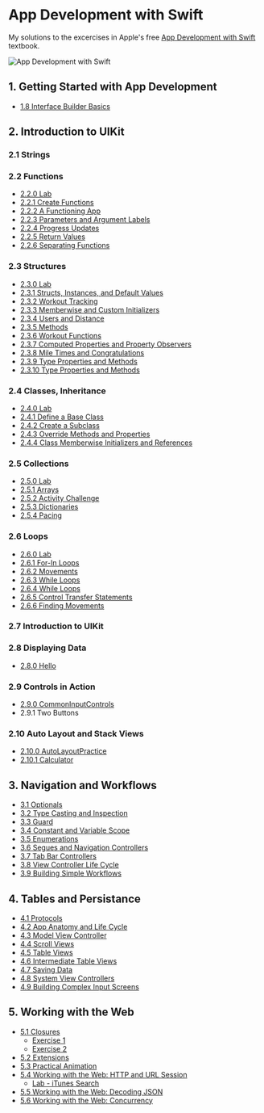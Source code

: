 # App Development with Swift

My solutions to the excercises in Apple's free [App Development with Swift](https://books.apple.com/gb/book/app-development-with-swift/id1465002990) textbook.

![App Development with Swift](https://is2-ssl.mzstatic.com/image/thumb/Publication113/v4/76/58/c7/7658c739-1bb0-4274-bd0b-0773b5c4a536/cover.jpg/268x0w.jpg)


## 1. Getting Started with App Development
- [1.8 Interface Builder Basics](https://github.com/mwesterby/swift/tree/master/Unit%201/1.8%20Interface%20Builder%20Basics)

## 2. Introduction to UIKit
### 2.1 Strings
### 2.2 Functions
- [2.2.0 Lab]()
- [2.2.1 Create Functions]()
- [2.2.2 A Functioning App]()
- [2.2.3 Parameters and Argument Labels]()
- [2.2.4 Progress Updates]()
- [2.2.5 Return Values]()
- [2.2.6 Separating Functions]()
### 2.3 Structures
- [2.3.0 Lab]()
- [2.3.1 Structs, Instances, and Default Values]()
- [2.3.2 Workout Tracking]()
- [2.3.3 Memberwise and Custom Initializers]()
- [2.3.4 Users and Distance]()
- [2.3.5 Methods]()
- [2.3.6 Workout Functions]()
- [2.3.7 Computed Properties and Property Observers]()
- [2.3.8 Mile Times and Congratulations]()
- [2.3.9 Type Properties and Methods]()
- [2.3.10 Type Properties and Methods]()
### 2.4 Classes, Inheritance
- [2.4.0 Lab]()
- [2.4.1 Define a Base Class]()
- [2.4.2 Create a Subclass]()
- [2.4.3 Override Methods and Properties]()
- [2.4.4 Class Memberwise Initializers and References]()
### 2.5 Collections
- [2.5.0 Lab]()
- [2.5.1 Arrays]()
- [2.5.2 Activity Challenge]()
- [2.5.3 Dictionaries]()
- [2.5.4 Pacing]()
### 2.6 Loops
- [2.6.0 Lab]()
- [2.6.1 For-In Loops]()
- [2.6.2 Movements]()
- [2.6.3 While Loops]()
- [2.6.4 While Loops]()
- [2.6.5 Control Transfer Statements]()
- [2.6.6 Finding Movements]()
### 2.7 Introduction to UIKit
### 2.8 Displaying Data
- [2.8.0 Hello]()
### 2.9 Controls in Action
- [2.9.0 CommonInputControls]()
- 2.9.1 Two Buttons
### 2.10 Auto Layout and Stack Views
- [2.10.0 AutoLayoutPractice]()
- [2.10.1 Calculator]()

## 3. Navigation and Workflows
- [3.1 Optionals](https://github.com/mwesterby/swift/tree/master/Unit%203/3.1%20Optionals)
- [3.2 Type Casting and Inspection](https://github.com/mwesterby/swift/tree/master/Unit%203/3.2%20Type%20Casting%20and%20Inspection)
- [3.3 Guard](https://github.com/mwesterby/swift/tree/master/Unit%203/3.3%20Guard)
- [3.4 Constant and Variable Scope](https://github.com/mwesterby/swift/tree/master/Unit%203/3.4%20Constant%20and%20Variable%20Scope)
- [3.5 Enumerations](https://github.com/mwesterby/swift/tree/master/Unit%203/3.5%20Enumerations)
- [3.6 Segues and Navigation Controllers](https://github.com/mwesterby/swift/tree/master/Unit%203/3.6%20Segues%20and%20Navigation%20Controllers)
- [3.7 Tab Bar Controllers](https://github.com/mwesterby/swift/tree/master/Unit%203/3.7%20Tab%20Bar%20Controllers)
- [3.8 View Controller Life Cycle](https://github.com/mwesterby/swift/tree/master/Unit%203/3.8%20View%20Controller%20Life%20Cycle)
- [3.9 Building Simple Workflows](https://github.com/mwesterby/swift/tree/master/Unit%203/3.9%20Building%20Simple%20Workflows)

## 4. Tables and Persistance
- [4.1 Protocols](https://github.com/mwesterby/swift/tree/master/Unit%204/4.1%20Protocols)
- [4.2 App Anatomy and Life Cycle](https://github.com/mwesterby/swift/tree/master/Unit%204/4.2%20App%20Anatomy%20and%20Life%20Cycle)
- [4.3 Model View Controller](https://github.com/mwesterby/swift/tree/master/Unit%204/4.3%20Model%20View%20Controller)
- [4.4 Scroll Views](https://github.com/mwesterby/swift/tree/master/Unit%204/4.4%20Scroll%20Views)
- [4.5 Table Views](https://github.com/mwesterby/swift/tree/master/Unit%204/4.5%20Table%20Views)
- [4.6 Intermediate Table Views](https://github.com/mwesterby/swift/tree/master/Unit%204/4.6%20Intermediate%20Table%20Views)
- [4.7 Saving Data](https://github.com/mwesterby/swift/tree/master/Unit%204/4.7%20Saving%20Data)
- [4.8 System View Controllers](https://github.com/mwesterby/swift/tree/master/Unit%204/4.8%20System%20View%20Controllers)
- [4.9 Building Complex Input Screens](https://github.com/mwesterby/swift/tree/master/Unit%204/4.9%20Building%20Complex%20Input%20Screens)

## 5. Working with the Web
- [5.1 Closures](https://github.com/mwesterby/swift/tree/master/Unit%205/5.1%20Closures)
    - [Exercise 1]()
    - [Exercise 2]()
- [5.2 Extensions](https://github.com/mwesterby/swift/tree/master/Unit%205/5.2%20Extensions)
- [5.3 Practical Animation](https://github.com/mwesterby/swift/tree/master/Unit%205/5.3%20Practical%20Animation)
- [5.4 Working with the Web: HTTP and URL Session](https://github.com/mwesterby/swift/tree/master/Unit%205/5.4%20Working%20with%20the%20Web%20-%20HTTP%20and%20URL%20Session)
  - [Lab - iTunes Search]()
- [5.5 Working with the Web: Decoding JSON](https://github.com/mwesterby/swift/tree/master/Unit%205/5.5%20Working%20with%20the%20Web%20-%20Decoding%20JSON)
- [5.6 Working with the Web: Concurrency](https://github.com/mwesterby/swift/tree/master/Unit%205/5.6%20Working%20with%20the%20Web%20-%20Concurrency)
